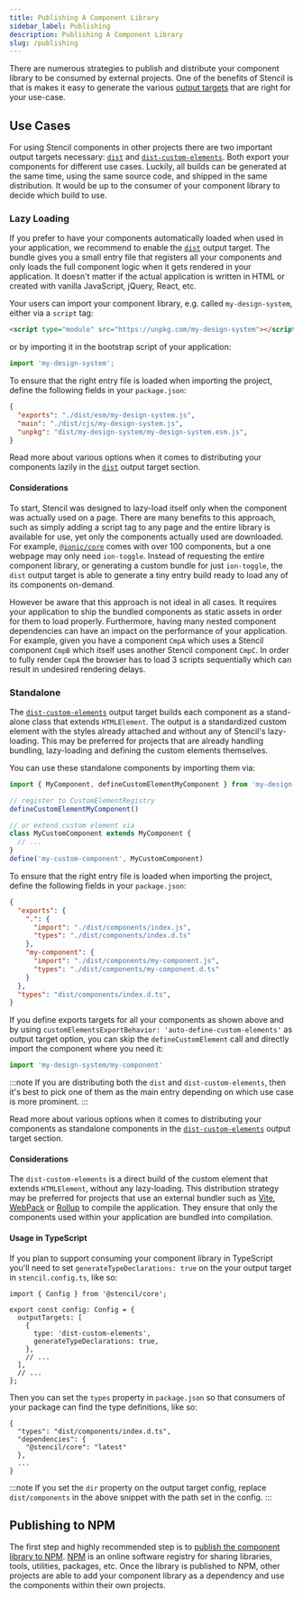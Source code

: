 ```yaml
---
title: Publishing A Component Library
sidebar_label: Publishing
description: Publishing A Component Library
slug: /publishing
---
```


There are numerous strategies to publish and distribute your component library to be consumed by external projects. One of the benefits of Stencil is that is makes it easy to generate the various [output targets](../output-targets/01-overview.md) that are right for your use-case.

## Use Cases

For using Stencil components in other projects there are two important output targets necessary: [`dist`](../output-targets/distribution.md) and [`dist-custom-elements`](../output-targets/custom-elements.md). Both export your components for different use cases. Luckily, all builds can be generated at the same time, using the same source code, and shipped in the same distribution. It would be up to the consumer of your component library to decide which build to use.

### Lazy Loading

If you prefer to have your components automatically loaded when used in your application, we recommend to enable the [`dist`](../output-targets/distribution.md) output target. The bundle gives you a small entry file that registers all your components and only loads the full component logic when it gets rendered in your application. It doesn't matter if the actual application is written in HTML or created with vanilla JavaScript, jQuery, React, etc.

Your users can import your component library, e.g. called `my-design-system`, either via a `script` tag:

```html
<script type="module" src="https://unpkg.com/my-design-system"></script>
```

or by importing it in the bootstrap script of your application:

```ts
import 'my-design-system';
```

To ensure that the right entry file is loaded when importing the project, define the following fields in your `package.json`:

```json
{
  "exports": "./dist/esm/my-design-system.js",
  "main": "./dist/cjs/my-design-system.js",
  "unpkg": "dist/my-design-system/my-design-system.esm.js",
}
```

Read more about various options when it comes to distributing your components lazily in the [`dist`](../output-targets/distribution.md) output target section.

#### Considerations

To start, Stencil was designed to lazy-load itself only when the component was actually used on a page. There are many benefits to this approach, such as simply adding a script tag to any page and the entire library is available for use, yet only the components actually used are downloaded. For example, [`@ionic/core`](https://www.npmjs.com/package/@ionic/core) comes with over 100 components, but a one webpage may only need `ion-toggle`. Instead of requesting the entire component library, or generating a custom bundle for just `ion-toggle`, the `dist` output target is able to generate a tiny entry build ready to load any of its components on-demand.

However be aware that this approach is not ideal in all cases. It requires your application to ship the bundled components as static assets in order for them to load properly. Furthermore, having many nested component dependencies can have an impact on the performance of your application. For example, given you have a component `CmpA` which uses a Stencil component `CmpB` which itself uses another Stencil component `CmpC`. In order to fully render `CmpA` the browser has to load 3 scripts sequentially which can result in undesired rendering delays.

### Standalone

The [`dist-custom-elements`](../output-targets/custom-elements.md) output target builds each component as a stand-alone class that extends `HTMLElement`. The output is a standardized custom element with the styles already attached and without any of Stencil's lazy-loading. This may be preferred for projects that are already handling bundling, lazy-loading and defining the custom elements themselves.

You can use these standalone components by importing them via:

```ts
import { MyComponent, defineCustomElementMyComponent } from 'my-design-system'

// register to CustomElementRegistry
defineCustomElementMyComponent()

// or extend custom element via
class MyCustomComponent extends MyComponent {
  // ...
}
define('my-custom-component', MyCustomComponent)
```

To ensure that the right entry file is loaded when importing the project, define the following fields in your `package.json`:

```json
{
  "exports": {
    ".": {
      "import": "./dist/components/index.js",
      "types": "./dist/components/index.d.ts"
    },
    "my-component": {
      "import": "./dist/components/my-component.js",
      "types": "./dist/components/my-component.d.ts"
    }
  },
  "types": "dist/components/index.d.ts",
}
```

If you define exports targets for all your components as shown above and by using `customElementsExportBehavior: 'auto-define-custom-elements'` as output target option, you can skip the `defineCustomElement` call and directly import the component where you need it:

```ts
import 'my-design-system/my-component'
```

:::note
If you are distributing both the `dist` and `dist-custom-elements`, then it's best to pick one of them as the main entry depending on which use case is more prominent.
:::

Read more about various options when it comes to distributing your components as standalone components in the [`dist-custom-elements`](../output-targets/custom-elements.md) output target section.

#### Considerations

The `dist-custom-elements` is a direct build of the custom element that extends `HTMLElement`, without any lazy-loading. This distribution strategy may be preferred for projects that use an external bundler such as [Vite](https://vitejs.dev/), [WebPack](https://webpack.js.org/) or [Rollup](https://rollupjs.org) to compile the application. They ensure that only the components used within your application are bundled into compilation.

#### Usage in TypeScript

If you plan to support consuming your component library in TypeScript you'll need to set `generateTypeDeclarations: true` on the your output target in `stencil.config.ts`, like so:

```tsx title="stencil.config.ts"
import { Config } from '@stencil/core';

export const config: Config = {
  outputTargets: [
    {
      type: 'dist-custom-elements',
      generateTypeDeclarations: true,
    },
    // ...
  ],
  // ...
};
```

Then you can set the `types` property in `package.json` so that consumers of your package can find the type definitions, like so:

```tsx title="package.json"
{
  "types": "dist/components/index.d.ts",
  "dependencies": {
    "@stencil/core": "latest"
  },
  ...
}
```

:::note
If you set the `dir` property on the output target config, replace `dist/components` in the above snippet with the path set in the config.
:::

## Publishing to NPM

The first step and highly recommended step is to [publish the component library to NPM](https://docs.npmjs.com/getting-started/publishing-npm-packages). [NPM](https://www.npmjs.com/) is an online software registry for sharing libraries, tools, utilities, packages, etc. Once the library is published to NPM, other projects are able to add your component library as a dependency and use the components within their own projects.
